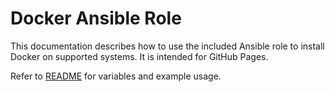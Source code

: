 # Docker Ansible Role

This documentation describes how to use the included Ansible role to install Docker on supported systems. It is intended for GitHub Pages.

Refer to [README](../docker/README.md) for variables and example usage.
